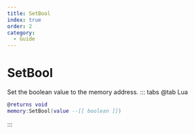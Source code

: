 ```yaml
---
title: SetBool
index: true
order: 2
category:
  - Guide
---
```


# SetBool
Set the boolean value to the memory address.
::: tabs
@tab Lua
```lua
@returns void
memory:SetBool(value --[[ boolean ]])
```

:::
